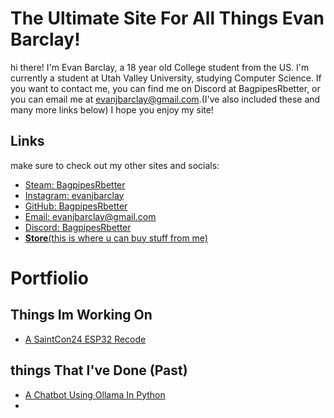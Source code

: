 # The Ultimate Site For All Things Evan Barclay!
hi there! I'm Evan Barclay, a 18 year old College student from the US. I'm currently a student at Utah Valley University, studying Computer Science. If you want to contact me, you can find me on Discord at BagpipesRbetter, or you can email me at evanjbarclay@gmail.com.(I've also included these and many more links below) I hope you enjoy my site!
## Links
make sure to check out my other sites and socials:
- <a href="https://steamcommunity.com/id/BagpipesRbetter/">Steam: BagpipesRbetter</a>
- <a href="https://instagram.com/evanjbarclay/">Instagram: evanjbarclay</a>
- <a href="https://github.com/BagpipesRbetter">GitHub: BagpipesRbetter</a>
- <a href="mailto:evanjbarclay@gmail.com">Email: evanjbarclay@gmail.com</a>
- <a href="https://discord.gg/BagpipesRbetter">Discord: BagpipesRbetter</a>
- <a href="https://bagpipesrbetter.github.io/Store">**Store**(this is where u can buy stuff from me)</a>
# Portfiolio
## Things Im Working On
- <a href="https://github.com/BagpipesRbetter/SaintCon24-ESP32-Recode">A SaintCon24 ESP32 Recode</a>

## things That I've Done (**Past**)
- <a href="https://github.com/BagpipesRbetter/PeruAi">A Chatbot Using Ollama In Python</a>
-
